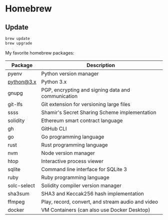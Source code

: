 # Homebrew

## Update

```bash
brew update
brew upgrade
```

My favorite homebrew packages:

| Package     | Description                                        |
| ----------- | -------------------------------------------------- |
| pyenv       | Python version manager                             |
| python@3.x  | Python 3.x                                         |
| gnupg       | PGP, encrypting and signing data and communication |
| git-lfs     | Git extension for versioning large files           |
| ssss        | Shamir's Secret Sharing Scheme implementation      |
| solidity    | Ethereum smart contract language                   |
| gh          | GitHub CLI                                         |
| go          | Go programming language                            |
| rust        | Rust programming language                          |
| nvm         | Node version manager                               |
| htop        | Interactive process viewer                         |
| sqlite      | Command line interface for SQLite 3                |
| ruby        | Ruby programming language                          |
| solc-select | Solidity compiler version manager                  |
| sha3sum     | SHA3 and Keccak256 hash implementation             |
| ffmpeg      | Play, record, convert, and stream audio and video  |
| docker      | VM Containers (can also use Docker Desktop)        |
